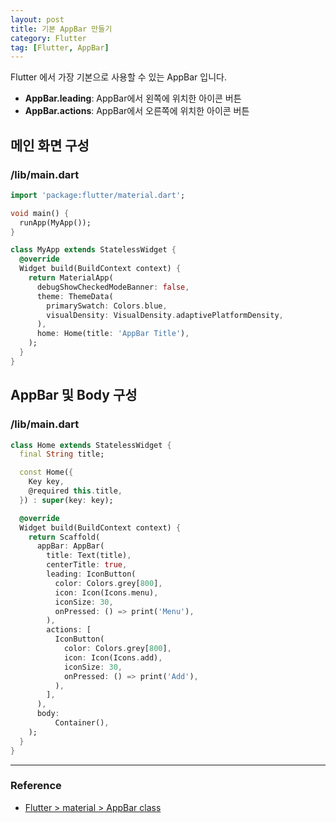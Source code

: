 ```yaml
---
layout: post
title: 기본 AppBar 만들기
category: Flutter
tag: [Flutter, AppBar]
---
```


Flutter 에서 가장 기본으로 사용할 수 있는 AppBar 입니다. 

- **AppBar.leading**: AppBar에서 왼쪽에 위치한 아이콘 버튼
- **AppBar.actions**: AppBar에서 오른쪽에 위치한 아이콘 버튼

## 메인 화면 구성
### /lib/main.dart
~~~dart
import 'package:flutter/material.dart';

void main() {
  runApp(MyApp());
}

class MyApp extends StatelessWidget {
  @override
  Widget build(BuildContext context) {
    return MaterialApp(
      debugShowCheckedModeBanner: false,
      theme: ThemeData(
        primarySwatch: Colors.blue,
        visualDensity: VisualDensity.adaptivePlatformDensity,
      ),
      home: Home(title: 'AppBar Title'),
    );
  }
}
~~~

## AppBar 및 Body 구성
### /lib/main.dart
~~~dart
class Home extends StatelessWidget {
  final String title;

  const Home({
    Key key,
    @required this.title,
  }) : super(key: key);

  @override
  Widget build(BuildContext context) {
    return Scaffold(
      appBar: AppBar(
        title: Text(title),
        centerTitle: true,
        leading: IconButton(
          color: Colors.grey[800],
          icon: Icon(Icons.menu),
          iconSize: 30,
          onPressed: () => print('Menu'),
        ),
        actions: [
          IconButton(
            color: Colors.grey[800],
            icon: Icon(Icons.add),
            iconSize: 30,
            onPressed: () => print('Add'),
          ),
        ],
      ),
      body:
          Container(),
    );
  }
}
~~~

***
### Reference
- [Flutter > material > AppBar class
](https://api.flutter.dev/flutter/material/AppBar-class.html)